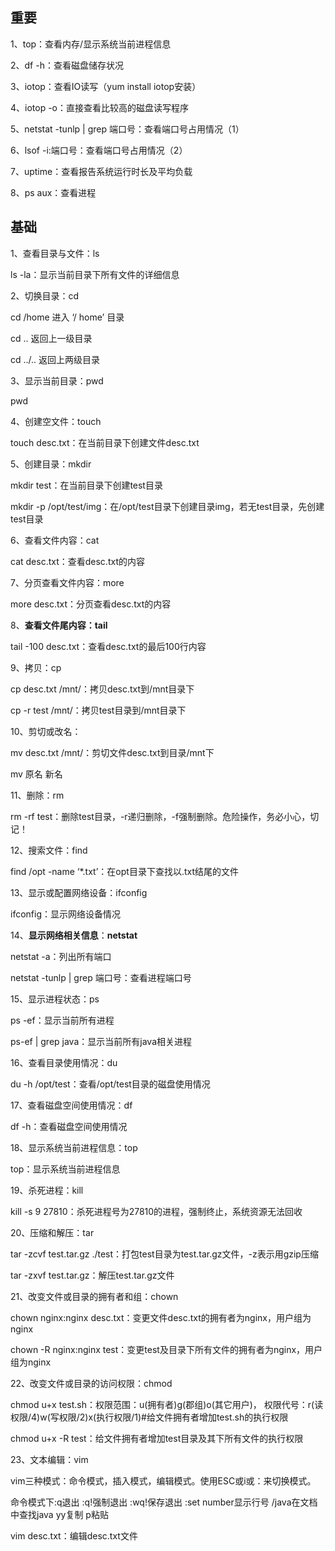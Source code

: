 ## 重要

1、top：查看内存/显示系统当前进程信息

2、df -h：查看磁盘储存状况

3、iotop：查看IO读写（yum install iotop安装）

4、iotop -o：直接查看比较高的磁盘读写程序

5、netstat -tunlp | grep 端口号：查看端口号占用情况（1）

6、lsof -i:端口号：查看端口号占用情况（2）

7、uptime：查看报告系统运行时长及平均负载

8、ps aux：查看进程



## 基础

1、查看目录与文件：ls

ls -la：显示当前目录下所有文件的详细信息

2、切换目录：cd

cd /home 进入 ‘/ home’ 目录

cd .. 返回上一级目录

cd ../.. 返回上两级目录

3、显示当前目录：pwd

pwd

4、创建空文件：touch

touch desc.txt：在当前目录下创建文件desc.txt

5、创建目录：mkdir

mkdir test：在当前目录下创建test目录

mkdir -p /opt/test/img：在/opt/test目录下创建目录img，若无test目录，先创建test目录

6、查看文件内容：cat

cat desc.txt：查看desc.txt的内容

7、分页查看文件内容：more

more desc.txt：分页查看desc.txt的内容

8、**查看文件尾内容：tail**

tail -100 desc.txt：查看desc.txt的最后100行内容

9、拷贝：cp

cp desc.txt /mnt/：拷贝desc.txt到/mnt目录下

cp -r test /mnt/：拷贝test目录到/mnt目录下

10、剪切或改名：

mv desc.txt /mnt/：剪切文件desc.txt到目录/mnt下

mv 原名 新名

11、删除：rm

rm -rf test：删除test目录，-r递归删除，-f强制删除。危险操作，务必小心，切记！

12、搜索文件：find

find /opt -name ‘*.txt’：在opt目录下查找以.txt结尾的文件

13、显示或配置网络设备：ifconfig

ifconfig：显示网络设备情况

14、**显示网络相关信息**：**netstat**

netstat -a：列出所有端口

netstat -tunlp | grep 端口号：查看进程端口号

15、显示进程状态：ps

ps -ef：显示当前所有进程

ps-ef | grep java：显示当前所有java相关进程

16、查看目录使用情况：du

du -h /opt/test：查看/opt/test目录的磁盘使用情况

17、查看磁盘空间使用情况：df

df -h：查看磁盘空间使用情况

18、显示系统当前进程信息：top

top：显示系统当前进程信息

19、杀死进程：kill

kill -s 9 27810：杀死进程号为27810的进程，强制终止，系统资源无法回收

20、压缩和解压：tar

tar -zcvf test.tar.gz ./test：打包test目录为test.tar.gz文件，-z表示用gzip压缩

tar -zxvf test.tar.gz：解压test.tar.gz文件

21、改变文件或目录的拥有者和组：chown

chown nginx:nginx desc.txt：变更文件desc.txt的拥有者为nginx，用户组为nginx

chown -R nginx:nginx test：变更test及目录下所有文件的拥有者为nginx，用户组为nginx

22、改变文件或目录的访问权限：chmod

chmod u+x test.sh：权限范围：u(拥有者)g(郡组)o(其它用户)， 权限代号：r(读权限/4)w(写权限/2)x(执行权限/1)#给文件拥有者增加test.sh的执行权限

chmod u+x -R test：给文件拥有者增加test目录及其下所有文件的执行权限

23、文本编辑：vim

vim三种模式：命令模式，插入模式，编辑模式。使用ESC或i或：来切换模式。

命令模式下:q退出 :q!强制退出 :wq!保存退出 :set number显示行号 /java在文档中查找java yy复制 p粘贴

vim desc.txt：编辑desc.txt文件